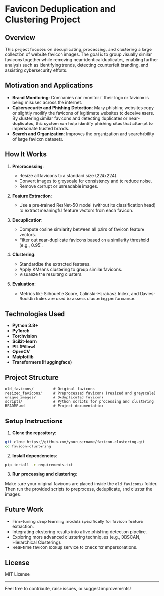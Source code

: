 # Favicon Deduplication and Clustering Project

## Overview

This project focuses on deduplicating, processing, and clustering a large collection of website favicon images. The goal is to group visually similar favicons together while removing near-identical duplicates, enabling further analysis such as identifying trends, detecting counterfeit branding, and assisting cybersecurity efforts.

## Motivation and Applications

- **Brand Monitoring**: Companies can monitor if their logo or favicon is being misused across the internet.
- **Cybersecurity and Phishing Detection**: Many phishing websites copy or slightly modify the favicons of legitimate websites to deceive users. By clustering similar favicons and detecting duplicates or near-duplicates, this system can help identify phishing sites that attempt to impersonate trusted brands.
- **Search and Organization**: Improves the organization and searchability of large favicon datasets.

## How It Works

1. **Preprocessing**:
   - Resize all favicons to a standard size (224x224).
   - Convert images to greyscale for consistency and to reduce noise.
   - Remove corrupt or unreadable images.

2. **Feature Extraction**:
   - Use a pre-trained ResNet-50 model (without its classification head) to extract meaningful feature vectors from each favicon.

3. **Deduplication**:
   - Compute cosine similarity between all pairs of favicon feature vectors.
   - Filter out near-duplicate favicons based on a similarity threshold (e.g., 0.95).

4. **Clustering**:
   - Standardize the extracted features.
   - Apply KMeans clustering to group similar favicons.
   - Visualize the resulting clusters.

5. **Evaluation**:
   - Metrics like Silhouette Score, Calinski-Harabasz Index, and Davies-Bouldin Index are used to assess clustering performance.

## Technologies Used

- **Python 3.8+**
- **PyTorch**
- **Torchvision**
- **Scikit-learn**
- **PIL (Pillow)**
- **OpenCV**
- **Matplotlib**
- **Transformers (Huggingface)**

## Project Structure

```
old_favicons/         # Original favicons
resized_favicons/     # Preprocessed favicons (resized and greyscale)
unique_images/        # Deduplicated favicons
scripts/              # Python scripts for processing and clustering
README.md             # Project documentation
```

## Setup Instructions

1. **Clone the repository**:

```bash
git clone https://github.com/yourusername/favicon-clustering.git
cd favicon-clustering
```

2. **Install dependencies**:

```bash
pip install -r requirements.txt
```

3. **Run processing and clustering**:

Make sure your original favicons are placed inside the `old_favicons/` folder. Then run the provided scripts to preprocess, deduplicate, and cluster the images.

## Future Work

- Fine-tuning deep learning models specifically for favicon feature extraction.
- Integrating clustering results into a live phishing detection pipeline.
- Exploring more advanced clustering techniques (e.g., DBSCAN, Hierarchical Clustering).
- Real-time favicon lookup service to check for impersonations.

## License

MIT License

---

Feel free to contribute, raise issues, or suggest improvements!

